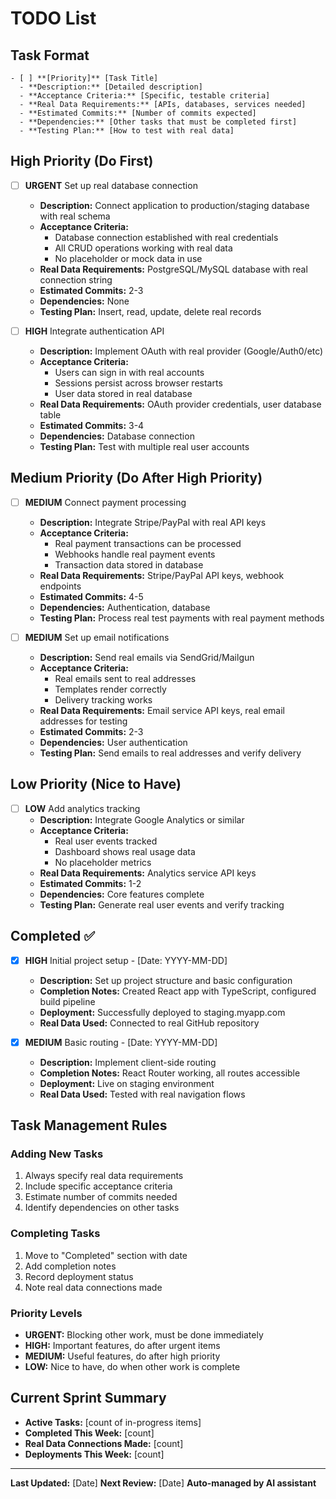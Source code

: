 # TODO List

## Task Format
```
- [ ] **[Priority]** [Task Title]
  - **Description:** [Detailed description]
  - **Acceptance Criteria:** [Specific, testable criteria]
  - **Real Data Requirements:** [APIs, databases, services needed]
  - **Estimated Commits:** [Number of commits expected]
  - **Dependencies:** [Other tasks that must be completed first]
  - **Testing Plan:** [How to test with real data]
```

## High Priority (Do First)

- [ ] **URGENT** Set up real database connection
  - **Description:** Connect application to production/staging database with real schema
  - **Acceptance Criteria:** 
    - Database connection established with real credentials
    - All CRUD operations working with real data
    - No placeholder or mock data in use
  - **Real Data Requirements:** PostgreSQL/MySQL database with real connection string
  - **Estimated Commits:** 2-3
  - **Dependencies:** None
  - **Testing Plan:** Insert, read, update, delete real records

- [ ] **HIGH** Integrate authentication API
  - **Description:** Implement OAuth with real provider (Google/Auth0/etc)
  - **Acceptance Criteria:**
    - Users can sign in with real accounts
    - Sessions persist across browser restarts
    - User data stored in real database
  - **Real Data Requirements:** OAuth provider credentials, user database table
  - **Estimated Commits:** 3-4
  - **Dependencies:** Database connection
  - **Testing Plan:** Test with multiple real user accounts

## Medium Priority (Do After High Priority)

- [ ] **MEDIUM** Connect payment processing
  - **Description:** Integrate Stripe/PayPal with real API keys
  - **Acceptance Criteria:**
    - Real payment transactions can be processed
    - Webhooks handle real payment events
    - Transaction data stored in database
  - **Real Data Requirements:** Stripe/PayPal API keys, webhook endpoints
  - **Estimated Commits:** 4-5
  - **Dependencies:** Authentication, database
  - **Testing Plan:** Process real test payments with real payment methods

- [ ] **MEDIUM** Set up email notifications
  - **Description:** Send real emails via SendGrid/Mailgun
  - **Acceptance Criteria:**
    - Real emails sent to real addresses
    - Templates render correctly
    - Delivery tracking works
  - **Real Data Requirements:** Email service API keys, real email addresses for testing
  - **Estimated Commits:** 2-3
  - **Dependencies:** User authentication
  - **Testing Plan:** Send emails to real addresses and verify delivery

## Low Priority (Nice to Have)

- [ ] **LOW** Add analytics tracking
  - **Description:** Integrate Google Analytics or similar
  - **Acceptance Criteria:**
    - Real user events tracked
    - Dashboard shows real usage data
    - No placeholder metrics
  - **Real Data Requirements:** Analytics service API keys
  - **Estimated Commits:** 1-2
  - **Dependencies:** Core features complete
  - **Testing Plan:** Generate real user events and verify tracking

## Completed ✅

- [x] **HIGH** Initial project setup - [Date: YYYY-MM-DD]
  - **Description:** Set up project structure and basic configuration
  - **Completion Notes:** Created React app with TypeScript, configured build pipeline
  - **Deployment:** Successfully deployed to staging.myapp.com
  - **Real Data Used:** Connected to real GitHub repository

- [x] **MEDIUM** Basic routing - [Date: YYYY-MM-DD]
  - **Description:** Implement client-side routing
  - **Completion Notes:** React Router working, all routes accessible
  - **Deployment:** Live on staging environment
  - **Real Data Used:** Tested with real navigation flows

## Task Management Rules

### Adding New Tasks
1. Always specify real data requirements
2. Include specific acceptance criteria
3. Estimate number of commits needed
4. Identify dependencies on other tasks

### Completing Tasks
1. Move to "Completed" section with date
2. Add completion notes
3. Record deployment status
4. Note real data connections made

### Priority Levels
- **URGENT:** Blocking other work, must be done immediately
- **HIGH:** Important features, do after urgent items
- **MEDIUM:** Useful features, do after high priority
- **LOW:** Nice to have, do when other work is complete

## Current Sprint Summary
- **Active Tasks:** [count of in-progress items]
- **Completed This Week:** [count]
- **Real Data Connections Made:** [count]
- **Deployments This Week:** [count]

---
**Last Updated:** [Date]
**Next Review:** [Date]
**Auto-managed by AI assistant**
